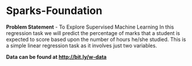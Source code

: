 # Sparks-Foundation
**Problem Statement** - To Explore Supervised Machine Learning In this regression task we will predict the percentage of marks that a student is expected to score based upon the number of hours he/she studied. This is a simple linear regression task as it involves just two variables.

**Data can be found at http://bit.ly/w-data**
